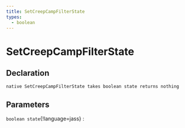 ```yaml
---
title: SetCreepCampFilterState
types:
  - boolean
---
```


# SetCreepCampFilterState

## Declaration

```jass
native SetCreepCampFilterState takes boolean state returns nothing
```

## Parameters
`boolean state`{!language=jass}
: 
